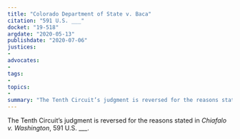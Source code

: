 ```yaml
---
title: "Colorado Department of State v. Baca"
citation: "591 U.S. ___"
docket: "19-518"
argdate: "2020-05-13"
publishdate: "2020-07-06"
justices:
- 
advocates:
- 
tags:
- 
topics:
- 
summary: "The Tenth Circuit’s judgment is reversed for the reasons stated in Chiafalo v. Washington, 591 U.S. ___."
---
```

The Tenth Circuit’s judgment is reversed for the reasons stated in *Chiafalo v. Washington*, 591 U.S. ___.